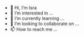 - 👋 Hi, I’m Isra
- 👀 I’m interested in ...
- 🌱 I’m currently learning ...
- 💞️ I’m looking to collaborate on ...
- 📫 How to reach me ...

<!---
IntellijointIsra/IntellijointIsra is a ✨ special ✨ repository because its `README.md` (this file) appears on your GitHub profile.
You can click the Preview link to take a look at your changes.
--->
